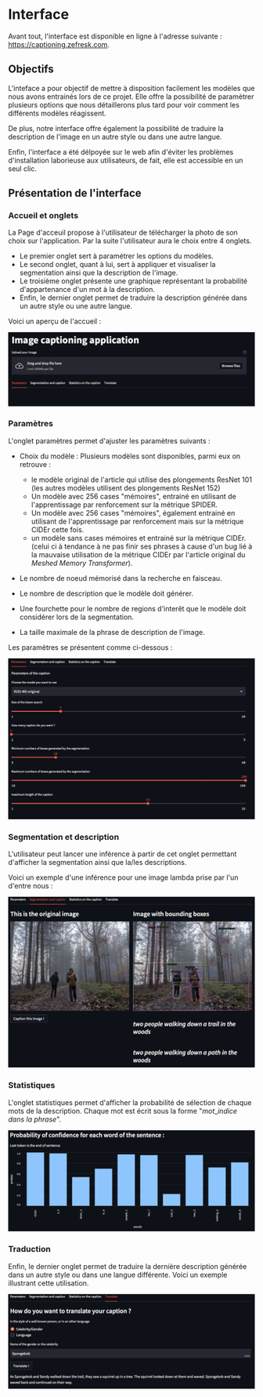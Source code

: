 # Interface

Avant tout, l'interface est disponible en ligne à l'adresse suivante : https://captioning.zefresk.com.

## Objectifs

L'inteface a pour objectif de mettre à disposition facilement les modèles que nous avons entrainés lors de ce projet. Elle offre la possibilité de paramètrer plusieurs options que nous détaillerons plus tard pour voir comment les différents modèles réagissent.

De plus, notre interface offre également la possibilité de traduire la description de l'image en un autre style ou dans une autre langue.

Enfin, l'interface a été délpoyée sur le web afin d'éviter les problèmes d'installation laborieuse aux utilisateurs, de fait, elle est accessible en un seul clic.

## Présentation de l'interface

### Accueil et onglets

La Page d'acceuil propose à l'utilisateur de télécharger la photo de son choix sur l'application. Par la suite l'utilisateur aura le choix entre 4 onglets.

- Le premier onglet sert à paramétrer les options du modèles. 
- Le second onglet, quant à lui, sert à appliquer et visualiser la segmentation ainsi que la description de l'image.
- Le troisième onglet présente une graphique représentant la probabilité d'appartenance d'un mot à la description.
- Enfin, le dernier onglet permet de traduire la description générée dans un autre style ou une autre langue.

Voici un aperçu de l'accueil : 

![Accueil de l'application](ressources/accueil.png)

### Paramètres

L'onglet paramètres permet d'ajuster les paramètres suivants : 

- Choix du modèle : Plusieurs modèles sont disponibles, parmi eux on retrouve : 
    - le modèle original de l'article qui utilise des plongements ResNet 101 (les autres modèles utilisent des plongements ResNet 152)
    - Un modèle avec 256 cases "mémoires", entrainé en utilisant de l'apprentissage par renforcement sur la métrique SPIDER.
    - Un modèle avec 256 cases "mémoires", également entrainé en utilisant de l'apprentissage par renforcement mais sur la métrique CIDEr cette fois.
    - un modèle sans cases mémoires et entrainé sur la métrique CIDEr. (celui ci à tendance à ne pas finir ses phrases à cause d'un bug lié à la mauvaise utilisation de la métrique CIDEr par l'article original du *Meshed Memory Transformer*).

- Le nombre de noeud mémorisé dans la recherche en faisceau.
- Le nombre de description que le modèle doit générer.
- Une fourchette pour le nombre de regions d'interêt que le modèle doit considérer lors de la segmentation.
- La taille maximale de la phrase de description de l'image.

Les paramètres se présentent comme ci-dessous : 

![Choix des paramètres](ressources/param.png)

### Segmentation et description

L'utilisateur peut lancer une inférence à partir de cet onglet permettant d'afficher la segmentation ainsi que la/les descriptions.

Voici un exemple d'une inférence pour une image lambda prise par l'un d'entre nous :

![Inférence desciption et segmentation](ressources/inf.png)

### Statistiques

L'onglet statistiques permet d'afficher la probabilité de sélection de chaque mots de la description. Chaque mot est écrit sous la forme "*mot*_*indice dans la phrase*".


![Statistiques](ressources/stat.png)

### Traduction

Enfin, le dernier onglet permet de traduire la dernière description générée dans un autre style ou dans une langue différente. Voici un exemple illustrant cette utilisation.

![Traduction](ressources/trad.png)

